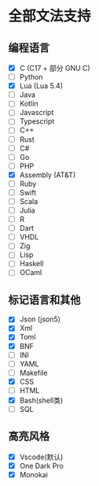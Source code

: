 
# 全部文法支持

## 编程语言

- [x] C (C17 + 部分 GNU C)
- [ ] Python
- [x] Lua (Lua 5.4)
- [ ] Java
- [ ] Kotlin
- [ ] Javascript
- [ ] Typescript
- [ ] C++
- [ ] Rust
- [ ] C#
- [ ] Go
- [ ] PHP
- [x] Assembly (AT&T)
- [ ] Ruby
- [ ] Swift
- [ ] Scala
- [ ] Julia
- [ ] R
- [ ] Dart
- [ ] VHDL
- [ ] Zig
- [ ] Lisp
- [ ] Haskell
- [ ] OCaml

## 标记语言和其他

- [x] Json (json5)
- [x] Xml
- [x] Toml
- [x] BNF
- [ ] INI
- [ ] YAML
- [ ] Makefile
- [x] CSS
- [ ] HTML
- [x] Bash(shell类)
- [ ] SQL

## 高亮风格

- [x] Vscode(默认)
- [x] One Dark Pro
- [x] Monokai